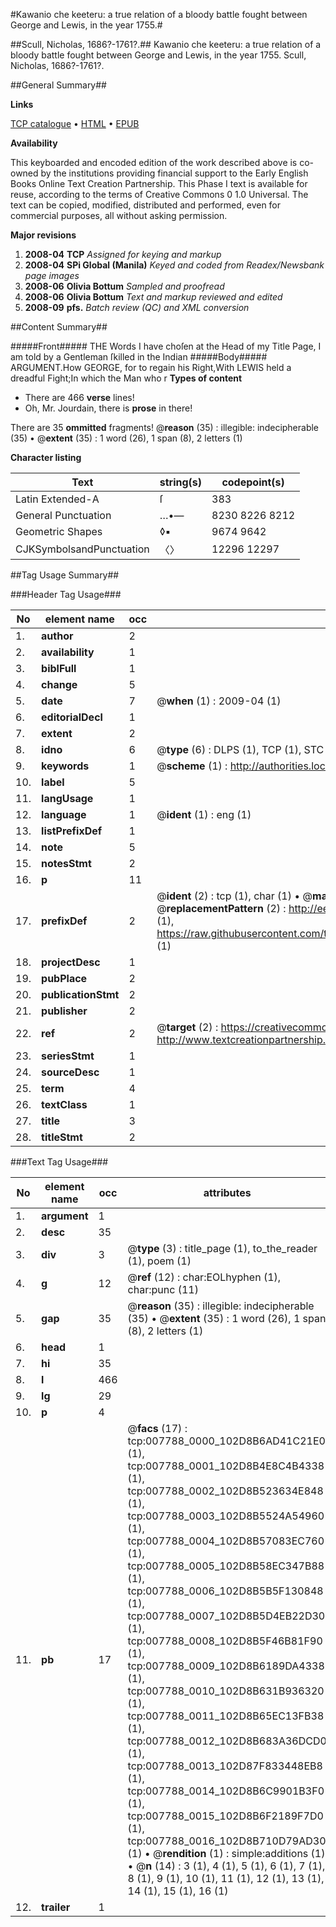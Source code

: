#Kawanio che keeteru: a true relation of a bloody battle fought between George and Lewis, in the year 1755.#

##Scull, Nicholas, 1686?-1761?.##
Kawanio che keeteru: a true relation of a bloody battle fought between George and Lewis, in the year 1755.
Scull, Nicholas, 1686?-1761?.

##General Summary##

**Links**

[TCP catalogue](http://www.ota.ox.ac.uk/tcp/)  • 
[HTML](http://tei.it.ox.ac.uk/tcp/Texts-HTML/free/N06/N06133.html)  • 
[EPUB](http://tei.it.ox.ac.uk/tcp/Texts-EPUB/free/N06/N06133.epub)

**Availability**

This keyboarded and encoded edition of the
	       work described above is co-owned by the institutions
	       providing financial support to the Early English Books
	       Online Text Creation Partnership. This Phase I text is
	       available for reuse, according to the terms of Creative
	       Commons 0 1.0 Universal. The text can be copied,
	       modified, distributed and performed, even for
	       commercial purposes, all without asking permission.

**Major revisions**

1. __2008-04__ __TCP__ *Assigned for keying and markup*
1. __2008-04__ __SPi Global (Manila)__ *Keyed and coded from Readex/Newsbank page images*
1. __2008-06__ __Olivia Bottum__ *Sampled and proofread*
1. __2008-06__ __Olivia Bottum__ *Text and markup reviewed and edited*
1. __2008-09__ __pfs.__ *Batch review (QC) and XML conversion*

##Content Summary##

#####Front#####
THE Words I have choſen at the Head of my Title Page, I am told by a Gentleman ſkilled in the Indian
#####Body#####
ARGUMENT.How GEORGE, for to regain his Right,With LEWIS held a dreadful Fight;In which the Man who r
**Types of content**

  * There are 466 **verse** lines!
  * Oh, Mr. Jourdain, there is **prose** in there!

There are 35 **ommitted** fragments! 
 @__reason__ (35) : illegible: indecipherable (35)  •  @__extent__ (35) : 1 word (26), 1 span (8), 2 letters (1)

**Character listing**


|Text|string(s)|codepoint(s)|
|---|---|---|
|Latin Extended-A|ſ|383|
|General Punctuation|…•—|8230 8226 8212|
|Geometric Shapes|◊▪|9674 9642|
|CJKSymbolsandPunctuation|〈〉|12296 12297|

##Tag Usage Summary##

###Header Tag Usage###

|No|element name|occ|attributes|
|---|---|---|---|
|1.|__author__|2||
|2.|__availability__|1||
|3.|__biblFull__|1||
|4.|__change__|5||
|5.|__date__|7| @__when__ (1) : 2009-04 (1)|
|6.|__editorialDecl__|1||
|7.|__extent__|2||
|8.|__idno__|6| @__type__ (6) : DLPS (1), TCP (1), STC (1), NOTIS (1), IMAGE-SET (1), EVANS-CITATION (1)|
|9.|__keywords__|1| @__scheme__ (1) : http://authorities.loc.gov/ (1)|
|10.|__label__|5||
|11.|__langUsage__|1||
|12.|__language__|1| @__ident__ (1) : eng (1)|
|13.|__listPrefixDef__|1||
|14.|__note__|5||
|15.|__notesStmt__|2||
|16.|__p__|11||
|17.|__prefixDef__|2| @__ident__ (2) : tcp (1), char (1)  •  @__matchPattern__ (2) : ([0-9\-]+):([0-9IVX]+) (1), (.+) (1)  •  @__replacementPattern__ (2) : http://eebo.chadwyck.com/downloadtiff?vid=$1&page=$2 (1), https://raw.githubusercontent.com/textcreationpartnership/Texts/master/tcpchars.xml#$1 (1)|
|18.|__projectDesc__|1||
|19.|__pubPlace__|2||
|20.|__publicationStmt__|2||
|21.|__publisher__|2||
|22.|__ref__|2| @__target__ (2) : https://creativecommons.org/publicdomain/zero/1.0/ (1), http://www.textcreationpartnership.org/docs/. (1)|
|23.|__seriesStmt__|1||
|24.|__sourceDesc__|1||
|25.|__term__|4||
|26.|__textClass__|1||
|27.|__title__|3||
|28.|__titleStmt__|2||


###Text Tag Usage###

|No|element name|occ|attributes|
|---|---|---|---|
|1.|__argument__|1||
|2.|__desc__|35||
|3.|__div__|3| @__type__ (3) : title_page (1), to_the_reader (1), poem (1)|
|4.|__g__|12| @__ref__ (12) : char:EOLhyphen (1), char:punc (11)|
|5.|__gap__|35| @__reason__ (35) : illegible: indecipherable (35)  •  @__extent__ (35) : 1 word (26), 1 span (8), 2 letters (1)|
|6.|__head__|1||
|7.|__hi__|35||
|8.|__l__|466||
|9.|__lg__|29||
|10.|__p__|4||
|11.|__pb__|17| @__facs__ (17) : tcp:007788_0000_102D8B6AD41C21E0 (1), tcp:007788_0001_102D8B4E8C4B4338 (1), tcp:007788_0002_102D8B523634E848 (1), tcp:007788_0003_102D8B5524A54960 (1), tcp:007788_0004_102D8B57083EC760 (1), tcp:007788_0005_102D8B58EC347B88 (1), tcp:007788_0006_102D8B5B5F130848 (1), tcp:007788_0007_102D8B5D4EB22D30 (1), tcp:007788_0008_102D8B5F46B81F90 (1), tcp:007788_0009_102D8B6189DA4338 (1), tcp:007788_0010_102D8B631B936320 (1), tcp:007788_0011_102D8B65EC13FB38 (1), tcp:007788_0012_102D8B683A36DCD0 (1), tcp:007788_0013_102D87F833448EB8 (1), tcp:007788_0014_102D8B6C9901B3F0 (1), tcp:007788_0015_102D8B6F2189F7D0 (1), tcp:007788_0016_102D8B710D79AD30 (1)  •  @__rendition__ (1) : simple:additions (1)  •  @__n__ (14) : 3 (1), 4 (1), 5 (1), 6 (1), 7 (1), 8 (1), 9 (1), 10 (1), 11 (1), 12 (1), 13 (1), 14 (1), 15 (1), 16 (1)|
|12.|__trailer__|1||
